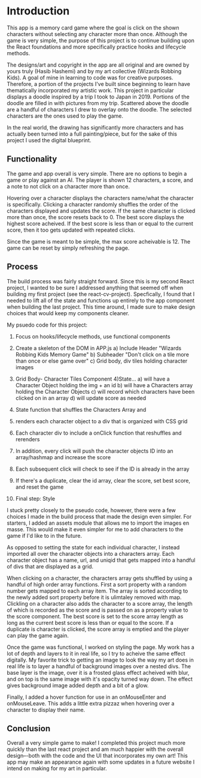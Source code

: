 # Introduction 

This app is a memory card game where the goal is click on the shown characters without selecting any character more than once. Although the game is very simple, the purpose of this project is to continue building upon the React foundations and more specifically practice hooks and lifecycle methods. 

The designs/art and copyright in the app are all original and are owned by yours truly (Hasib Hashemi) and by my art collective (Wizards Robbing Kids). A goal of mine in learning to code was for creative purposes. Therefore, a portion of the projects I've built since beginning to learn have thematically incorporated my artistic work. This project in particular displays a doodle inspired by a trip I took to Japan in 2019. Portions of the doodle are filled in with pictures from my trip. Scattered above the doodle are a handful of characters I drew to overlay onto the doodle. The selected characters are the ones used to play the game.

In the real world, the drawing has significantly more characters and has actually been turned into a full painting/piece, but for the sake of this project I used the digital blueprint.

## Functionality

The game and app overall is very simple. There are no options to begin a game or play against an AI. The player is shown 12 characters, a score, and a note to not click on a character more than once. 

Hovering over a character displays the characters name/what the character is specifically. Clicking a character randomly shuffles the order of the characters displayed and updates the score. If the same character is clicked more than once, the score resets back to 0. The best score displays the highest score acheived. If the best score is less than or equal to the current score, then it too gets updated with repeated clicks. 

Since the game is meant to be simple, the max score acheivable is 12. The game can be reset by simply refreshing the page. 

## Process

The build process was fairly straight forward. Since this is my second React project, I wanted to be sure I addressed anything that seemed off when building my first project (see the react-cv-project). Specfically, I found that I needed to lift all of the state and functions up entirely to the app component when building the last project. This time around, I made sure to make design choices that would keep my components cleaner.

My psuedo code for this project:

1) Focus on hooks/lifecycle methods, use functional components
2) Create a skeleton of the DOM in APP.js
    a) Include Header "Wizards Robbing Kids Memory Game"
    b) Subheader "Don't click on a tile more than once or else game over"
    c) Grid body, div tiles holding character images

3) Grid Body- Character Tiles Component
4)State...
    a) will have a Character Object holding the img + an id
    b) will have a Characters array holding the Character Objects
    c) will record which characters have been clicked on in an array
    d) will update score as needed
5) State function that shuffles the Characters Array and
6) renders each character object to a div that is organized with CSS grid
7) Each character div to include a onClick function that reshuffles and rerenders
8) In addition, every click will push the character objects ID into an array/hashmap and increase the score
9) Each subsequent click will check to see if the ID is already in the array
10) If there's a duplicate, clear the id array, clear the score, set best score, and reset the game

11) Final step: Style

I stuck pretty closely to the pseudo code, however, there were a few choices I made in the build process that made the design even simpler. For starters, I added an assets module that allows me to import the images en masse. This would make it even simpler for me to add characters to the game if I'd like to in the future. 

As opposed to setting the state for each individual character, I instead imported all over the character objects into a characters array. Each character object has a name, url, and uniqid that gets mapped into a handful of divs that are displayed as a grid. 

When clicking on a character, the characters array gets shuffled by using a handful of high order array functions. First a sort property with a random number gets mapped to each array item. The array is sorted according to the newly added sort property before it is ulimtaley removed with map. Clickling on a character also adds the character to a score array, the length of which is recorded as the score and is passed on as a property value to the score component. The best score is set to the score array length as long as the current best score is less than or equal to the score. If a duplicate is character is clicked, the score array is emptied and the player can play the game again.

Once the game was functional, I worked on styling the page. My work has a lot of depth and layers to it in real life, so I try to acheive the same effect digitally. My favorite trick to getting an image to look the way my art does in real life is to layer a handful of background images over a nested divs. The base layer is the image, over it is a frosted glass effect acheived with blur, and on top is the same image with it's opacity turned way down. The effect gives background image added depth and a bit of a glow. 

Finally, I added a hover function for use in an onMouseEnter and onMouseLeave. This adds a little extra pizzaz when hovering over a character to display their name. 

## Conclusion

Overall a very simple game to make! I completed this project much more quickly than the last react project and am much happier with the overall design–-both with the code and the UI that incorporates my own art! This app may make an appearance again with some updates in a future website I intend on making for my art in particular. 





